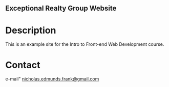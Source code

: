 Exceptional Realty Group Website
---

# Description

This is an example site for the Intro to Front-end Web Development course.

# Contact

e-mail" nicholas.edmunds.frank@gmail.com